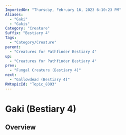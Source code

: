 ```yaml
---
ImportedOn: "Thursday, February 16, 2023 6:10:23 PM"
Aliases:
  - "Gaki"
  - "Gakis"
Category: "Creature"
Suffix: "Bestiary 4"
Tags:
  - "Category/Creature"
parent:
  - "Creatures for Pathfinder Bestiary 4"
up:
  - "Creatures for Pathfinder Bestiary 4"
prev:
  - "Fungal Creature (Bestiary 4)"
next:
  - "Gallowdead (Bestiary 4)"
RWtopicId: "Topic_8093"
---
```

# Gaki (Bestiary 4)
## Overview
